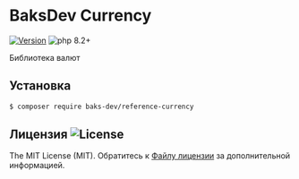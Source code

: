 # BaksDev Currency

[![Version](https://img.shields.io/badge/version-7.0.8-blue)](https://github.com/baks-dev/reference-currency/releases)
![php 8.2+](https://img.shields.io/badge/php-min%208.1-red.svg)

Библиотека валют

## Установка

``` bash
$ composer require baks-dev/reference-currency
```

## Лицензия ![License](https://img.shields.io/badge/MIT-green)

The MIT License (MIT). Обратитесь к [Файлу лицензии](LICENSE.md) за дополнительной информацией.

